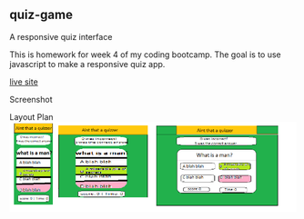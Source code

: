## quiz-game
A responsive quiz interface

This is homework for week 4 of my coding bootcamp. The goal is to use javascript to make a responsive quiz app.

[live site](https://andrew836-dev.github.io/quiz-game/)

Screenshot

Layout Plan
![Images for the intended visual layout of the app at different breakpoints](./img/quizzer-concept.png "Part of my planning stage")